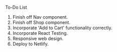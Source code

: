 To-Do List

1. Finish off Nav component.
2. Finish off Shop component.
3. Incorporate 'Add to Cart' functionality correctly.
4. Incorporate React Testing.
5. Responsive web design.
6. Deploy to Netlify.
